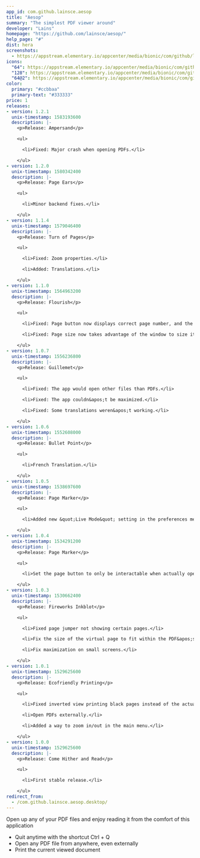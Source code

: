```yaml
---
app_id: com.github.lainsce.aesop
title: "Aesop"
summary: "The simplest PDF viewer around"
developer: "Lains"
homepage: "https://github.com/lainsce/aesop/"
help_page: "#"
dist: hera
screenshots:
  - https://appstream.elementary.io/appcenter/media/bionic/com/github/lainsce.aesop/5D030CA88F3626D4E9331EB9AFA1D5D1/screenshots/image-1_orig.png
icons:
  "64": https://appstream.elementary.io/appcenter/media/bionic/com/github/lainsce.aesop/5D030CA88F3626D4E9331EB9AFA1D5D1/icons/64x64/com.github.lainsce.aesop_com.github.lainsce.aesop.png
  "128": https://appstream.elementary.io/appcenter/media/bionic/com/github/lainsce.aesop/5D030CA88F3626D4E9331EB9AFA1D5D1/icons/128x128/com.github.lainsce.aesop_com.github.lainsce.aesop.png
  "64@2": https://appstream.elementary.io/appcenter/media/bionic/com/github/lainsce.aesop/5D030CA88F3626D4E9331EB9AFA1D5D1/icons/64x64@2/com.github.lainsce.aesop_com.github.lainsce.aesop.png
color:
  primary: "#ccbbaa"
  primary-text: "#333333"
price: 1
releases:
- version: 1.2.1
  unix-timestamp: 1583193600
  description: |-
    <p>Release: Ampersand</p>

    <ul>

      <li>Fixed: Major crash when opening PDFs.</li>

    </ul>
- version: 1.2.0
  unix-timestamp: 1580342400
  description: |-
    <p>Release: Page Ears</p>

    <ul>

      <li>Minor backend fixes.</li>

    </ul>
- version: 1.1.4
  unix-timestamp: 1579046400
  description: |-
    <p>Release: Turn of Pages</p>

    <ul>

      <li>Fixed: Zoom properties.</li>

      <li>Added: Translations.</li>

    </ul>
- version: 1.1.0
  unix-timestamp: 1564963200
  description: |-
    <p>Release: Flourish</p>

    <ul>

      <li>Fixed: Page button now displays correct page number, and the page on app opening is also correct.</li>

      <li>Fixed: Page size now takes advantage of the window to size itself.</li>

    </ul>
- version: 1.0.7
  unix-timestamp: 1556236800
  description: |-
    <p>Release: Guillemet</p>

    <ul>

      <li>Fixed: The app would open other files than PDFs.</li>

      <li>Fixed: The app couldn&apos;t be maximized.</li>

      <li>Fixed: Some translations weren&apos;t working.</li>

    </ul>
- version: 1.0.6
  unix-timestamp: 1552608000
  description: |-
    <p>Release: Bullet Point</p>

    <ul>

      <li>French Translation.</li>

    </ul>
- version: 1.0.5
  unix-timestamp: 1538697600
  description: |-
    <p>Release: Page Marker</p>

    <ul>

      <li>Added new &quot;Live Mode&quot; setting in the preferences menu.</li>

    </ul>
- version: 1.0.4
  unix-timestamp: 1534291200
  description: |-
    <p>Release: Page Marker</p>

    <ul>

      <li>Set the page button to only be interactable when actually opening PDFs.</li>

    </ul>
- version: 1.0.3
  unix-timestamp: 1530662400
  description: |-
    <p>Release: Fireworks Inkblot</p>

    <ul>

      <li>Fixed page jumper not showing certain pages.</li>

      <li>Fix the size of the virtual page to fit within the PDF&apos;s sizes.</li>

      <li>Fix maximization on small screens.</li>

    </ul>
- version: 1.0.1
  unix-timestamp: 1529625600
  description: |-
    <p>Release: Ecofriendly Printing</p>

    <ul>

      <li>Fixed inverted view printing black pages instead of the actual document.</li>

      <li>Open PDFs externally.</li>

      <li>Added a way to zoom in/out in the main menu.</li>

    </ul>
- version: 1.0.0
  unix-timestamp: 1529625600
  description: |-
    <p>Release: Come Hither and Read</p>

    <ul>

      <li>First stable release.</li>

    </ul>
redirect_from:
  - /com.github.lainsce.aesop.desktop/
---
```


<p>Open up any of your PDF files and enjoy reading it from the comfort of this application</p>
<ul>
  <li>Quit anytime with the shortcut Ctrl + Q</li>
  <li>Open any PDF file from anywhere, even externally</li>
  <li>Print the current viewed document</li>
</ul>